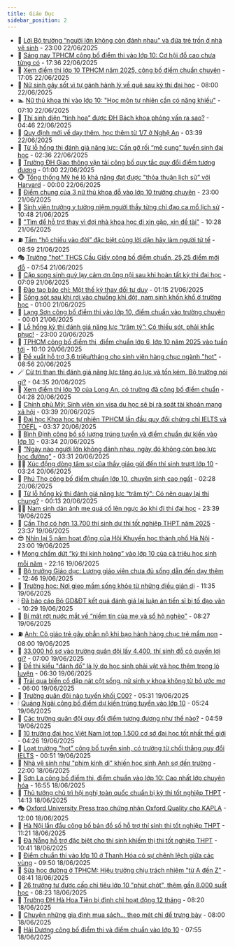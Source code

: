 ```yaml
---
title: Giáo Dục
sidebar_position: 2
---
```


<!-- dantri-giao-duc:START -->
- 🤡 [Lời Bộ trưởng “người lớn không còn đánh nhau” và đứa trẻ trốn ở nhà vệ sinh](https://dantri.com.vn/giao-duc/loi-bo-truong-nguoi-lon-khong-con-danh-nhau-va-dua-tre-tron-o-nha-ve-sinh-20250622132454795.htm) - 23:00 22/06/2025
- 🗽 [Sáng nay TPHCM công bố điểm thi vào lớp 10: Cơ hội đỗ cao chưa từng có](https://dantri.com.vn/giao-duc/sang-nay-tphcm-cong-bo-diem-thi-vao-lop-10-co-hoi-do-cao-chua-tung-co-20250623002717488.htm) - 17:36 22/06/2025
- 🚦 [Xem điểm thi lớp 10 TPHCM năm 2025, công bố điểm chuẩn chuyên](https://dantri.com.vn/giao-duc/xem-diem-thi-lop-10-tphcm-nam-2025-cong-bo-diem-chuan-chuyen-20250622211115862.htm) - 17:05 22/06/2025
- 🌋 [Nữ sinh gây sốt vì tự gánh hành lý về quê sau kỳ thi đại học](https://dantri.com.vn/giao-duc/nu-sinh-gay-sot-vi-tu-ganh-hanh-ly-ve-que-sau-ky-thi-dai-hoc-20250621014916620.htm) - 08:00 22/06/2025
- 🏊 [Nữ thủ khoa thi vào lớp 10: &quot;Học môn tự nhiên cần có năng khiếu&quot;](https://dantri.com.vn/giao-duc/nu-thu-khoa-thi-vao-lop-10-hoc-mon-tu-nhien-can-co-nang-khieu-20250622123209900.htm) - 07:10 22/06/2025
- 🎃 [Thí sinh diện “tinh hoa” được ĐH Bách khoa phỏng vấn ra sao?](https://dantri.com.vn/giao-duc/thi-sinh-dien-tinh-hoa-duoc-dh-bach-khoa-phong-van-ra-sao-20250622112347167.htm) - 04:46 22/06/2025
- 💄 [Quy định mới về dạy thêm, học thêm từ 1/7 ở Nghệ An](https://dantri.com.vn/giao-duc/quy-dinh-moi-ve-day-them-hoc-them-tu-17-o-nghe-an-20250622093157433.htm) - 03:39 22/06/2025
- 🦅 [Từ lỗ hổng thi đánh giá năng lực: Cần gỡ rối “mê cung” tuyển sinh đại học](https://dantri.com.vn/giao-duc/tu-lo-hong-thi-danh-gia-nang-luc-can-go-roi-me-cung-tuyen-sinh-dai-hoc-20250622090033192.htm) - 02:36 22/06/2025
- 🚦 [Trường ĐH Giao thông vận tải công bố quy tắc quy đổi điểm tương đương](https://dantri.com.vn/giao-duc/truong-dh-giao-thong-van-tai-cong-bo-quy-tac-quy-doi-diem-tuong-duong-20250621233314111.htm) - 01:00 22/06/2025
- 🐵 [Tổng thống Mỹ hé lộ khả năng đạt được &quot;thỏa thuận lịch sử” với Harvard](https://dantri.com.vn/giao-duc/tong-thong-my-he-lo-kha-nang-dat-duoc-thoa-thuan-lich-su-voi-harvard-20250622000052364.htm) - 00:00 22/06/2025
- 🐘 [Điểm chung của 3 nữ thủ khoa đỗ vào lớp 10 trường chuyên](https://dantri.com.vn/giao-duc/diem-chung-cua-3-nu-thu-khoa-do-vao-lop-10-truong-chuyen-20250621222935304.htm) - 23:00 21/06/2025
- 🦏 [Sinh viên trường y tưởng niệm người thầy từng chỉ đạo ca mổ lịch sử](https://dantri.com.vn/giao-duc/sinh-vien-truong-y-tuong-niem-nguoi-thay-tung-chi-dao-ca-mo-lich-su-20250621172626362.htm) - 10:48 21/06/2025
- 💼 [&quot;Tìm để hỗ trợ thay vì đợi nhà khoa học đi xin gặp, xin đề tài&quot;](https://dantri.com.vn/giao-duc/tim-de-ho-tro-thay-vi-doi-nha-khoa-hoc-di-xin-gap-xin-de-tai-20250621172222555.htm) - 10:28 21/06/2025
- ⛽️ [Tấm “hộ chiếu vào đời” đặc biệt cùng lời dặn hãy làm người tử tế](https://dantri.com.vn/giao-duc/tam-ho-chieu-vao-doi-dac-biet-cung-loi-dan-hay-lam-nguoi-tu-te-20250621151701689.htm) - 08:59 21/06/2025
- 🎭 [Trường &quot;hot&quot; THCS Cầu Giấy công bố điểm chuẩn, 25,25 điểm mới đỗ](https://dantri.com.vn/giao-duc/truong-hot-thcs-cau-giay-cong-bo-diem-chuan-2525-diem-moi-do-20250621145206812.htm) - 07:54 21/06/2025
- 🎃 [Cặp song sinh quỳ lạy cảm ơn ông nội sau khi hoàn tất kỳ thi đại học](https://dantri.com.vn/giao-duc/cap-song-sinh-quy-lay-cam-on-ong-noi-sau-khi-hoan-tat-ky-thi-dai-hoc-20250621025514481.htm) - 07:09 21/06/2025
- 🚀 [Đào tạo báo chí: Một thế kỷ thay đổi tư duy](https://dantri.com.vn/giao-duc/dao-tao-bao-chi-mot-the-ky-thay-doi-tu-duy-20250621080607633.htm) - 01:15 21/06/2025
- 👀 [Sống sót sau khi rơi vào chuồng khỉ đột, nam sinh khốn khổ ở trường học](https://dantri.com.vn/giao-duc/song-sot-sau-khi-roi-vao-chuong-khi-dot-nam-sinh-khon-kho-o-truong-hoc-20250618151300444.htm) - 01:00 21/06/2025
- 🌝 [Lạng Sơn công bố điểm thi vào lớp 10, điểm chuẩn vào trường chuyên](https://dantri.com.vn/giao-duc/lang-son-cong-bo-diem-thi-vao-lop-10-diem-chuan-vao-truong-chuyen-20250621041302946.htm) - 00:01 21/06/2025
- 🤗 [Lỗ hổng kỳ thi đánh giá năng lực “trăm tỷ”: Có thiếu sót, phải khắc phục!](https://dantri.com.vn/giao-duc/lo-hong-ky-thi-danh-gia-nang-luc-tram-ty-co-thieu-sot-phai-khac-phuc-20250620073237576.htm) - 23:00 20/06/2025
- 🦄 [TPHCM công bố điểm thi, điểm chuẩn lớp 6, lớp 10 năm 2025 vào tuần tới](https://dantri.com.vn/giao-duc/tphcm-cong-bo-diem-thi-diem-chuan-lop-6-lop-10-nam-2025-vao-tuan-toi-20250620170315305.htm) - 10:10 20/06/2025
- 🦍 [Đề xuất hỗ trợ 3,6 triệu/tháng cho sinh viên hàng chục ngành &quot;hot&quot;](https://dantri.com.vn/giao-duc/de-xuat-ho-tro-36-trieuthang-cho-sinh-vien-hang-chuc-nganh-hot-20250620154928109.htm) - 08:56 20/06/2025
- 🪄 [Cử tri than thi đánh giá năng lực tăng áp lực và tốn kém, Bộ trưởng nói gì?](https://dantri.com.vn/giao-duc/cu-tri-than-thi-danh-gia-nang-luc-tang-ap-luc-va-ton-kem-bo-truong-noi-gi-20250620112830205.htm) - 04:35 20/06/2025
- 🦆 [Xem điểm thi lớp 10 của Long An, có trường đã công bố điểm chuẩn](https://dantri.com.vn/giao-duc/xem-diem-thi-lop-10-cua-long-an-co-truong-da-cong-bo-diem-chuan-20250620112520293.htm) - 04:28 20/06/2025
- 🚀 [Chính phủ Mỹ: Sinh viên xin visa du học sẽ bị rà soát tài khoản mạng xã hội](https://dantri.com.vn/giao-duc/chinh-phu-my-sinh-vien-xin-visa-du-hoc-se-bi-ra-soat-tai-khoan-mang-xa-hoi-20250620091021925.htm) - 03:39 20/06/2025
- 🦒 [Đại học Khoa học tự nhiên TPHCM lần đầu quy đổi chứng chỉ IELTS và TOEFL](https://dantri.com.vn/giao-duc/dai-hoc-khoa-hoc-tu-nhien-tphcm-lan-dau-quy-doi-chung-chi-ielts-va-toefl-20250620094307100.htm) - 03:37 20/06/2025
- 🤡 [Bình Định công bố số lượng trúng tuyển và điểm chuẩn dự kiến vào lớp 10](https://dantri.com.vn/giao-duc/binh-dinh-cong-bo-so-luong-trung-tuyen-va-diem-chuan-du-kien-vao-lop-10-20250620103249665.htm) - 03:34 20/06/2025
- 🤔 [“Ngày nào người lớn không đánh nhau, ngày đó không còn bạo lực học đường”](https://dantri.com.vn/xa-hoi/ngay-nao-nguoi-lon-khong-danh-nhau-ngay-do-khong-con-bao-luc-hoc-duong-20250620102550825.htm) - 03:31 20/06/2025
- 🧑‍💻 [Xúc động dòng tâm sự của thầy giáo gửi đến thí sinh trượt lớp 10](https://dantri.com.vn/giao-duc/xuc-dong-dong-tam-su-cua-thay-giao-gui-den-thi-sinh-truot-lop-10-20250620095743985.htm) - 03:24 20/06/2025
- 🤡 [Phú Thọ công bố điểm chuẩn lớp 10, chuyên sinh cao ngất](https://dantri.com.vn/giao-duc/phu-tho-cong-bo-diem-chuan-lop-10-chuyen-sinh-cao-ngat-20250620092447802.htm) - 02:28 20/06/2025
- 🧠 [Từ lỗ hổng kỳ thi đánh giá năng lực “trăm tỷ&quot;: Có nên quay lại thi chung?](https://dantri.com.vn/giao-duc/tu-lo-hong-ky-thi-danh-gia-nang-luc-tram-ty-co-nen-quay-lai-thi-chung-20250620065509770.htm) - 00:13 20/06/2025
- 🧑‍💻 [Nam sinh dán ảnh mẹ quá cố lên ngực áo khi đi thi đại học](https://dantri.com.vn/giao-duc/nam-sinh-dan-anh-me-qua-co-len-nguc-ao-khi-di-thi-dai-hoc-20250619000309893.htm) - 23:39 19/06/2025
- 🧠 [Cần Thơ có hơn 13.700 thí sinh dự thi tốt nghiệp THPT năm 2025](https://dantri.com.vn/giao-duc/can-tho-co-hon-13700-thi-sinh-du-thi-tot-nghiep-thpt-nam-2025-20250619203418120.htm) - 23:37 19/06/2025
- 😎 [Nhìn lại 5 năm hoạt động của Hội Khuyến học thành phố Hà Nội](https://dantri.com.vn/giao-duc/nhin-lai-5-nam-hoat-dong-cua-hoi-khuyen-hoc-thanh-pho-ha-noi-20250619220503703.htm) - 23:00 19/06/2025
- 🕴 [Mong chấm dứt “kỳ thi kinh hoàng” vào lớp 10 của cả triệu học sinh mỗi năm](https://dantri.com.vn/xa-hoi/mong-cham-dut-ky-thi-kinh-hoang-vao-lop-10-cua-ca-trieu-hoc-sinh-moi-nam-20250619184029254.htm) - 22:16 19/06/2025
- 🧠 [Bộ trưởng Giáo dục: Lương giáo viên chưa đủ sống dẫn đến dạy thêm](https://dantri.com.vn/giao-duc/bo-truong-giao-duc-luong-giao-vien-chua-du-song-dan-den-day-them-20250619192954863.htm) - 12:46 19/06/2025
- 🚀 [Trường học: Nơi gieo mầm sống khỏe từ những điều giản dị](https://dantri.com.vn/giao-duc/truong-hoc-noi-gieo-mam-song-khoe-tu-nhung-dieu-gian-di-20250619183552961.htm) - 11:35 19/06/2025
- 🕯 [Đã báo cáo Bộ GD&amp;ĐT kết quả đánh giá lại luận án tiến sĩ bị tố đạo văn](https://dantri.com.vn/giao-duc/da-bao-cao-bo-gddt-ket-qua-danh-gia-lai-luan-an-tien-si-bi-to-dao-van-20250619165228144.htm) - 10:29 19/06/2025
- 🧰 [Bí mật rớt nước mắt về “niềm tin của mẹ và sổ hộ nghèo”](https://dantri.com.vn/giao-duc/bi-mat-rot-nuoc-mat-ve-niem-tin-cua-me-va-so-ho-ngheo-20250619145434116.htm) - 08:27 19/06/2025
- ⛽️ [Anh: Cô giáo trẻ gây phẫn nộ khi bạo hành hàng chục trẻ mầm non](https://dantri.com.vn/giao-duc/anh-co-giao-tre-gay-phan-no-khi-bao-hanh-hang-chuc-tre-mam-non-20250617152050255.htm) - 08:00 19/06/2025
- 🤖 [33.000 hồ sơ vào trường quân đội lấy 4.400, thí sinh đỗ có quyền lợi gì?](https://dantri.com.vn/giao-duc/33000-ho-so-vao-truong-quan-doi-lay-4400-thi-sinh-do-co-quyen-loi-gi-20250619131411013.htm) - 07:00 19/06/2025
- 🦍 [Đề thi kiểu &quot;đánh đố&quot; là lý do học sinh phải vật vã học thêm trong lò luyện](https://dantri.com.vn/xa-hoi/de-thi-kieu-danh-do-la-ly-do-hoc-sinh-phai-vat-va-hoc-them-trong-lo-luyen-20250619123449550.htm) - 06:30 19/06/2025
- 🐘 [Trải qua biến cố dập nát cột sống, nữ sinh y khoa không từ bỏ ước mơ](https://dantri.com.vn/giao-duc/trai-qua-bien-co-dap-nat-cot-song-nu-sinh-y-khoa-khong-tu-bo-uoc-mo-20250618074022387.htm) - 06:00 19/06/2025
- 🌊 [Trường quân đội nào tuyển khối C00?](https://dantri.com.vn/giao-duc/truong-quan-doi-nao-tuyen-khoi-c00-20250619122644592.htm) - 05:31 19/06/2025
- 🕯 [Quảng Ngãi công bố điểm dự kiến trúng tuyển vào lớp 10](https://dantri.com.vn/giao-duc/quang-ngai-cong-bo-diem-du-kien-trung-tuyen-vao-lop-10-20250619091729979.htm) - 05:24 19/06/2025
- 🐎 [Các trường quân đội quy đổi điểm tương đương như thế nào?](https://dantri.com.vn/giao-duc/cac-truong-quan-doi-quy-doi-diem-tuong-duong-nhu-the-nao-20250619115558033.htm) - 04:59 19/06/2025
- 🐻 [10 trường đại học Việt Nam lọt top 1.500 cơ sở đại học tốt nhất thế giới](https://dantri.com.vn/giao-duc/10-truong-dai-hoc-viet-nam-lot-top-1500-co-so-dai-hoc-tot-nhat-the-gioi-20250619112227796.htm) - 04:26 19/06/2025
- 🐎 [Loạt trường &quot;hot&quot; công bố tuyển sinh, có trường từ chối thẳng quy đổi IELTS](https://dantri.com.vn/giao-duc/loat-truong-hot-cong-bo-tuyen-sinh-co-truong-tu-choi-thang-quy-doi-ielts-20250619073625406.htm) - 00:51 19/06/2025
- 🫣 [Nhà vệ sinh như &quot;phim kinh dị&quot; khiến học sinh Anh sợ đến trường](https://dantri.com.vn/giao-duc/nha-ve-sinh-nhu-phim-kinh-di-khien-hoc-sinh-anh-so-den-truong-20250616082322499.htm) - 22:00 18/06/2025
- 🤭 [Sơn La công bố điểm thi, điểm chuẩn vào lớp 10: Cao nhất lớp chuyên hóa](https://dantri.com.vn/giao-duc/son-la-cong-bo-diem-thi-diem-chuan-vao-lop-10-cao-nhat-lop-chuyen-hoa-20250618233832583.htm) - 16:55 18/06/2025
- 🥳 [Thủ tướng chủ trì hội nghị toàn quốc chuẩn bị kỳ thi tốt nghiệp THPT](https://dantri.com.vn/giao-duc/thu-tuong-chu-tri-hoi-nghi-toan-quoc-chuan-bi-ky-thi-tot-nghiep-thpt-20250618193842902.htm) - 14:13 18/06/2025
- 🎭 [Oxford University Press trao chứng nhận Oxford Quality cho KAPLA](https://dantri.com.vn/giao-duc/oxford-university-press-trao-chung-nhan-oxford-quality-cho-kapla-20250617150004315.htm) - 12:00 18/06/2025
- 🥸 [Hà Nội lần đầu công bố bản đồ số hỗ trợ thí sinh thi tốt nghiệp THPT](https://dantri.com.vn/giao-duc/ha-noi-lan-dau-cong-bo-ban-do-so-ho-tro-thi-sinh-thi-tot-nghiep-thpt-20250618181917033.htm) - 11:21 18/06/2025
- 🦣 [Đà Nẵng hỗ trợ đặc biệt cho thí sinh khiếm thị thi tốt nghiệp THPT](https://dantri.com.vn/giao-duc/da-nang-ho-tro-dac-biet-cho-thi-sinh-khiem-thi-thi-tot-nghiep-thpt-20250618165905898.htm) - 10:41 18/06/2025
- 🤔 [Điểm chuẩn thi vào lớp 10 ở Thanh Hóa có sự chênh lệch giữa các vùng](https://dantri.com.vn/giao-duc/diem-chuan-thi-vao-lop-10-o-thanh-hoa-co-su-chenh-lech-giua-cac-vung-20250618163540874.htm) - 09:50 18/06/2025
- 🦣 [Sữa học đường ở TPHCM: Hiệu trưởng chịu trách nhiệm &quot;từ A đến Z&quot;](https://dantri.com.vn/giao-duc/sua-hoc-duong-o-tphcm-hieu-truong-chiu-trach-nhiem-tu-a-den-z-20250618153458006.htm) - 08:41 18/06/2025
- 🐲 [26 trường tư được cấp chỉ tiêu lớp 10 &quot;phút chót&quot;, thêm gần 8.000 suất học](https://dantri.com.vn/giao-duc/26-truong-tu-duoc-cap-chi-tieu-lop-10-phut-chot-them-gan-8000-suat-hoc-20250618151902086.htm) - 08:23 18/06/2025
- 🔭 [Trường ĐH Hà Hoa Tiên bị đình chỉ hoạt động 12 tháng](https://dantri.com.vn/giao-duc/truong-dh-ha-hoa-tien-bi-dinh-chi-hoat-dong-12-thang-20250618151827917.htm) - 08:20 18/06/2025
- 🥷 [Chuyện những gia đình mua sách... theo mét chỉ để trưng bày](https://dantri.com.vn/giao-duc/chuyen-nhung-gia-dinh-mua-sach-theo-met-chi-de-trung-bay-20250616005850821.htm) - 08:00 18/06/2025
- 🎊 [Hải Dương công bố điểm thi và điểm chuẩn vào lớp 10](https://dantri.com.vn/giao-duc/hai-duong-cong-bo-diem-thi-va-diem-chuan-vao-lop-10-20250618144638606.htm) - 07:55 18/06/2025<!-- dantri-giao-duc:END -->
